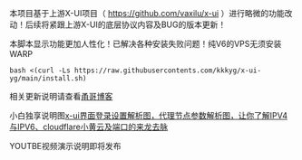 本项目基于上游X-UI项目（ https://github.com/vaxilu/x-ui ）进行略微的功能改动！后续将紧跟上游X-UI的底层协议内容及BUG的版本更新！

本脚本显示功能更加人性化！已解决各种安装失败问题！纯V6的VPS无须安装WARP

```
bash <(curl -Ls https://raw.githubusercontents.com/kkkyg/x-ui-yg/main/install.sh)
```

相关更新说明请查看[甬哥博客](https://kkkyg.blogspot.com/2022/02/x-uiacmex-uiipv4ipv6v4v6vpsvaxilux-ui.html)

小白独享说明图[x-ui界面登录设置解析图，代理节点参数解析图，让你了解IPV4与IPV6、cloudflare小黄云及端口的来龙去脉](https://kkkyg.blogspot.com/2022/03/x-uiipv4ipv6cloudflare.html)

YOUTBE视频演示说明即将发布
